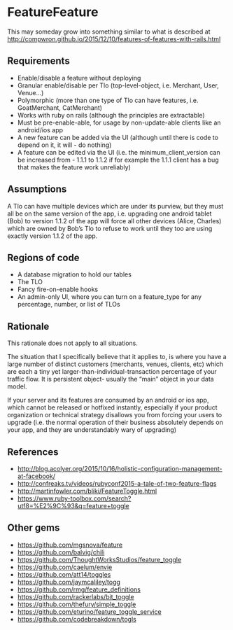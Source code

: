 # FeatureFeature

This may someday grow into something similar to what is described at http://compwron.github.io/2015/12/10/features-of-features-with-rails.html

## Requirements

- Enable/disable a feature without deploying
- Granular enable/disable per Tlo (top-level-object, i.e. Merchant, User, Venue…)
- Polymorphic (more than one type of Tlo can have features, i.e. GoatMerchant, CatMerchant)
- Works with ruby on rails (although the principles are extractable)
- Must be pre-enable-able, for usage by non-update-able clients like an android/ios app
- A new feature can be added via the UI (although until there is code to depend on it, it will - do nothing)
- A feature can be edited via the UI (i.e. the minimum_client_version can be increased from - 1.1.1 to 1.1.2 if for example the 1.1.1 client has a bug that makes the feature work unreliably)

## Assumptions

A Tlo can have multiple devices which are under its purview, but they must all be on the same version of the app, i.e. upgrading one android tablet (Bob) to version 1.1.2 of the app will force all other devices (Alice, Charles) which are owned by Bob’s Tlo to refuse to work until they too are using exactly version 1.1.2 of the app.

## Regions of code

- A database migration to hold our tables
- The TLO
- Fancy fire-on-enable hooks
- An admin-only UI, where you can turn on a feature_type for any percentage, number, or list of TLOs

## Rationale

This rationale does not apply to all situations.

The situation that I specifically believe that it applies to, is where you have a large number of distinct customers (merchants, venues, clients, etc) which are each a tiny yet larger-than-individual-transaction percentage of your traffic flow. It is persistent object- usually the “main” object in your data model.

If your server and its features are consumed by an android or ios app, which cannot be released or hotfixed instantly, especially if your product organization or technical strategy disallows you from forcing your users to upgrade (i.e. the normal operation of their business absolutely depends on your app, and they are understandably wary of upgrading)

## References

- http://blog.acolyer.org/2015/10/16/holistic-configuration-management-at-facebook/
- http://confreaks.tv/videos/rubyconf2015-a-tale-of-two-feature-flags
- http://martinfowler.com/bliki/FeatureToggle.html
- https://www.ruby-toolbox.com/search?utf8=%E2%9C%93&q=feature+toggle

## Other gems

- https://github.com/mgsnova/feature
- https://github.com/balvig/chili
- https://github.com/ThoughtWorksStudios/feature_toggle
- https://github.com/caelum/envie
- https://github.com/att14/toggles
- https://github.com/jaymcaliley/togg
- https://github.com/rmg/feature_definitions
- https://github.com/rackerlabs/bit_toggle
- https://github.com/thefury/simple_toggle
- https://github.com/eturino/feature_toggle_service
- https://github.com/codebreakdown/togls
